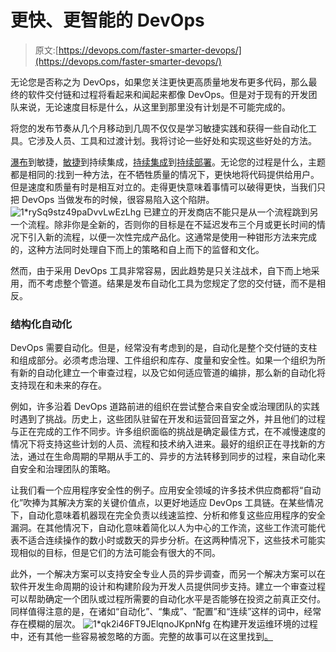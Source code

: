 # 更快、更智能的 DevOps

> 原文:[https://devops.com/faster-smarter-devops/](https://devops.com/faster-smarter-devops/)

无论您是否称之为 DevOps，如果您关注更快更高质量地发布更多代码，那么最终的软件交付链和过程将看起来和闻起来都像 DevOps。但是对于现有的开发团队来说，无论速度目标是什么，从这里到那里没有计划是不可能完成的。

将您的发布节奏从几个月移动到几周不仅仅是学习敏捷实践和获得一些自动化工具。它涉及人员、工具和过渡计划。我将讨论一些好处和实现这些好处的方法。

[瀑布](https://en.wikipedia.org/wiki/Waterfall_model)到敏捷，[敏捷](https://en.wikipedia.org/wiki/Agile_software_development)到持续集成，[持续集成](https://en.wikipedia.org/wiki/Continuous_integration)到[持续部署](https://puppetlabs.com/blog/continuous-delivery-vs-continuous-deployment-whats-diff)。无论您的过程是什么，主题都是相同的:找到一种方法，在不牺牲质量的情况下，更快地将代码提供给用户。但是速度和质量有时是相互对立的。走得更快意味着事情可以破得更快，当我们只把 DevOps 当做发布的时候，很容易陷入这个陷阱。
![1*rySq9stz49paDvvLwEzLhg](../Images/d5cf32c9702d0ffaef15b5984f325611.png)
已建立的开发商店不能只是从一个流程跳到另一个流程。除非你是全新的，否则你的目标是在不延迟发布三个月或更长时间的情况下引入新的流程，以便一次性完成产品化。这通常是使用一种钳形方法来完成的，这种方法同时处理自下而上的策略和自上而下的监督和文化。

然而，由于采用 DevOps 工具非常容易，因此趋势是只关注战术，自下而上地采用，而不考虑整个管道。结果是发布自动化工具为您规定了您的交付链，而不是相反。

### 结构化自动化

DevOps 需要自动化。但是，经常没有考虑到的是，自动化是整个交付链的支柱和组成部分。必须考虑治理、工件组织和库存、度量和安全性。如果一个组织为所有新的自动化建立一个审查过程，以及它如何适应管道的编排，那么新的自动化将支持现在和未来的存在。

例如，许多沿着 DevOps 道路前进的组织在尝试整合来自安全或治理团队的实践时遇到了挑战。历史上，这些团队驻留在开发和运营回音室之外，并且他们的过程与正在完成的工作不同步。许多组织面临的挑战是确定最佳方式，在不减慢速度的情况下将支持这些计划的人员、流程和技术纳入进来。最好的组织正在寻找新的方法，通过在生命周期的早期从手工的、异步的方法转移到同步的过程，来自动化来自安全和治理团队的策略。

让我们看一个应用程序安全性的例子。应用安全领域的许多技术供应商都将“自动化”吹捧为其解决方案的关键价值点，以更好地适应 DevOps 工具链。在某些情况下，自动化意味着机器现在完全负责以线速监控、分析和修复这些应用程序的安全漏洞。在其他情况下，自动化意味着简化以人为中心的工作流，这些工作流可能代表不适合连续操作的数小时或数天的异步分析。在这两种情况下，这些技术可能实现相似的目标，但是它们的方法可能会有很大的不同。

此外，一个解决方案可以支持安全专业人员的异步调查，而另一个解决方案可以在软件开发生命周期的设计和构建阶段为开发人员提供同步支持。建立一个审查过程可以帮助确定一个团队或过程所需要的自动化水平是否能够在投资之前真正交付。同样值得注意的是，在诸如“自动化”、“集成”、“配置”和“连续”这样的词中，经常存在模糊的层次。
![1*qk2i46FT9JElqnoJKpnNfg](../Images/ae96b430b9065f0470f941788cac01e0.png)
在构建开发运维环境的过程中，还有其他一些容易被忽略的方面。完整的故事可以在这里找到[。](http://www.infoq.com/articles/faster-smarter-devops)
